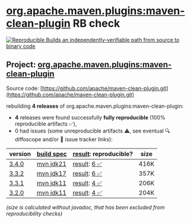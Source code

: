 [org.apache.maven.plugins:maven-clean-plugin](https://central.sonatype.com/artifact/org.apache.maven.plugins/maven-clean-plugin/versions) RB check
=======

[![Reproducible Builds](https://reproducible-builds.org/images/logos/rb.svg) an independently-verifiable path from source to binary code](https://reproducible-builds.org/)

## Project: [org.apache.maven.plugins:maven-clean-plugin](https://central.sonatype.com/artifact/org.apache.maven.plugins/maven-clean-plugin/versions)

Source code: [https://github.com/apache/maven-clean-plugin.git](https://github.com/apache/maven-clean-plugin.git)

rebuilding **4 releases** of org.apache.maven.plugins:maven-clean-plugin:
- **4** releases were found successfully **fully reproducible** (100% reproducible artifacts :white_check_mark:),
- 0 had issues (some unreproducible artifacts :warning:, see eventual :mag: diffoscope and/or :memo: issue tracker links):

| version | [build spec](/BUILDSPEC.md) | [result](https://reproducible-builds.org/docs/jvm/): reproducible? | size |
| -- | --------- | ------ | -- |
| [3.4.0](https://central.sonatype.com/artifact/org.apache.maven.plugins/maven-clean-plugin/3.4.0/pom) | [mvn jdk21](maven-clean-plugin-3.4.0.buildspec) | [result](maven-clean-plugin-3.4.0.buildinfo): [6 :white_check_mark: ](maven-clean-plugin-3.4.0.buildcompare) | 416K |
| [3.3.2](https://central.sonatype.com/artifact/org.apache.maven.plugins/maven-clean-plugin/3.3.2/pom) | [mvn jdk17](maven-clean-plugin-3.3.2.buildspec) | [result](maven-clean-plugin-3.3.2.buildinfo): [6 :white_check_mark: ](maven-clean-plugin-3.3.2.buildcompare) | 357K |
| [3.3.1](https://central.sonatype.com/artifact/org.apache.maven.plugins/maven-clean-plugin/3.3.1/pom) | [mvn jdk11](maven-clean-plugin-3.3.1.buildspec) | [result](maven-clean-plugin-3.3.1.buildinfo): [4 :white_check_mark: ](maven-clean-plugin-3.3.1.buildcompare) | 206K |
| [3.2.0](https://central.sonatype.com/artifact/org.apache.maven.plugins/maven-clean-plugin/3.2.0/pom) | [mvn jdk11](maven-clean-plugin-3.2.0.buildspec) | [result](maven-clean-plugin-3.2.0.buildinfo): [4 :white_check_mark: ](maven-clean-plugin-3.2.0.buildcompare) | 204K |

<i>(size is calculated without javadoc, that has been excluded from reproducibility checks)</i>
